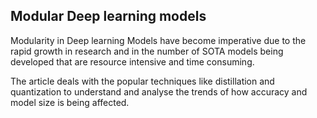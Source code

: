 ## Modular Deep learning models

Modularity in Deep learning Models have become imperative due to the rapid growth in research and in the number of SOTA models being developed that are resource intensive and time consuming. 

The article deals with the popular techniques like distillation and quantization to understand and analyse the trends of how accuracy and model size is being affected. 